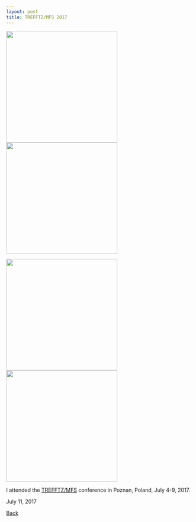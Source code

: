 ```yaml
---
layout: post
title: TREFFTZ/MFS 2017
---
```


<img src="https://raw.githubusercontent.com/FiniteTsai/FiniteTsai.github.io/master/images/posts/facebook_1531059594408.jpg" height="300" width="300"> <img src="https://raw.githubusercontent.com/FiniteTsai/FiniteTsai.github.io/master/images/posts/DSC01299.JPG.jpg" height="300" width="300">

<img src="https://raw.githubusercontent.com/FiniteTsai/FiniteTsai.github.io/master/images/posts/DSC01326.JPG.jpg" height="300" width="300"> <img src="https://raw.githubusercontent.com/FiniteTsai/FiniteTsai.github.io/master/images/posts/DSC01322.JPG.jpg" height="300" width="300">

I attended the [TREFFTZ/MFS](http://trefftzmfs2017.put.poznan.pl/) conference in Poznan, Poland, July 4-9, 2017.

July 11, 2017

[Back](https://finitetsai.github.io/)
